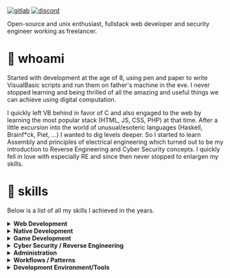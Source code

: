 [![gitlab](https://img.shields.io/badge/GitLab:-superewald-orange?style=flat-square)](https://gitlab.com/superewald)
[![discord](https://img.shields.io/badge/Discord:-superewald-darkblue?style=flat-square)](https://discord.com/users/897390791109013534)


Open-source and unix enthusiast, fullstack web developer and security engineer working as freelancer. 

# :footprints: whoami

Started with development at the age of 8, using pen and paper to write VisualBasic scripts and run them on father's machine in the eve.
I never stopped learning and being thrilled of all the amazing and useful things we can achieve using digital computation.

I quickly left VB behind in favor of C and also engaged to the web by learning the most popular stack (HTML, JS, CSS, PHP) at that time.
After a little excursion into the world of unusual/esoteric languages (Haskell, Brainf*ck, Piet, ...) I wanted to dig levels deeper.
So I started to learn Assembly and principles of electrical engineering which turned out to be my introduction to Reverse Engineering and
Cyber Security concepts. I quickly fell in love with especially RE and since then never stopped to enlargen my skills.


# :trident: skills
Below is a list of all my skills I achieved in the years. 


<details><summary><b>Web Development</b></summary>

  <table>
    <tr>
      <th></th>
      <th>languages</th>
      <th>frameworks</th>
      <th>tools</th>
    </tr>
    <tr>
      <td><b>frontend</b></td>
      <td>
        <span><img height="40" src="https://cdn.jsdelivr.net/gh/devicons/devicon/icons/javascript/javascript-original.svg" /></span>
        <span><img height="40" src="https://cdn.jsdelivr.net/gh/devicons/devicon/icons/typescript/typescript-original.svg" /></span>
        <span><img height="40" src="https://cdn.jsdelivr.net/gh/devicons/devicon/icons/html5/html5-original.svg" /></span>
        <span><img height="40" src="https://cdn.jsdelivr.net/gh/devicons/devicon/icons/css3/css3-original.svg" /></span>
      </td>
      <td>
        <span><img height="40" src="https://cdn.jsdelivr.net/gh/devicons/devicon/icons/bootstrap/bootstrap-original.svg" /></span>
        <span><img height="40" src="https://cdn.jsdelivr.net/gh/devicons/devicon/icons/bulma/bulma-plain.svg" /></span>
        <span><img height="40" src="https://cdn.jsdelivr.net/gh/devicons/devicon/icons/vuejs/vuejs-original.svg" /></span>
        <span><img height="40" src="https://cdn.jsdelivr.net/gh/devicons/devicon/icons/angularjs/angularjs-original.svg" /></span>
      </td>
      <td>
        <span><img height="40" src="https://cdn.jsdelivr.net/gh/devicons/devicon/icons/nodejs/nodejs-plain.svg" /></span>
        <span><img height="40" src="https://cdn.jsdelivr.net/gh/devicons/devicon/icons/webpack/webpack-original.svg" /></span>
        <span><img height="40" src="https://cdn.jsdelivr.net/gh/devicons/devicon/icons/babel/babel-original.svg" /></span>
        <span><img height="40" src="https://cdn.jsdelivr.net/gh/devicons/devicon/icons/yarn/yarn-original.svg" /></span>
      </td>
    </tr>
    <tr>
      <td><b>backend</b></td>
      <td>
        <span><img height="40" src="https://cdn.jsdelivr.net/gh/devicons/devicon/icons/php/php-plain.svg" /></span>
        <span><img height="40" src="https://cdn.jsdelivr.net/gh/devicons/devicon/icons/go/go-original.svg" /></span>
        <span><img height="40" src="https://cdn.jsdelivr.net/gh/devicons/devicon/icons/python/python-original.svg" /></span>
        <span><img height="40" src="https://cdn.jsdelivr.net/gh/devicons/devicon/icons/graphql/graphql-plain.svg" /></span>
      </td>
      <td>
        <span><img height="40" src="https://cdn.jsdelivr.net/gh/devicons/devicon/icons/symfony/symfony-original.svg" /></span>
        <span><img height="40" src="https://cdn.jsdelivr.net/gh/devicons/devicon/icons/laravel/laravel-plain.svg" /></span>
        <span><img height="40" src="https://cdn.jsdelivr.net/gh/devicons/devicon/icons/django/django-original.svg" /></span>
      </td>
      <td>
        <span><img height="40" src="https://cdn.jsdelivr.net/gh/devicons/devicon/icons/composer/composer-original.svg" /></span>
      </td>
    </tr>
  </table>
</details>

<details><summary><b>Native Development</b></summary>

  <table>
    <tr>
      <th>languages</th>
      <th>frameworks</th>
      <th>tools</th>
      <th>platforms</th>
    </tr>
    <tr>
      <td>
        <span><img height="40" src="https://cdn.jsdelivr.net/gh/devicons/devicon/icons/c/c-original.svg" /></span>
        <span><img height="40" src="https://cdn.jsdelivr.net/gh/devicons/devicon/icons/cplusplus/cplusplus-original.svg" /></span>
        <span><img height="40" src="https://cdn.jsdelivr.net/gh/devicons/devicon/icons/csharp/csharp-original.svg" /></span>
        <span><img height="40" src="https://cdn.jsdelivr.net/gh/devicons/devicon/icons/bash/bash-original.svg" /></span>
        <span><img height="40" src="https://cdn.jsdelivr.net/gh/devicons/devicon/icons/java/java-original.svg" /></span>
        <span><img height="40" src="https://cdn.jsdelivr.net/gh/devicons/devicon/icons/kotlin/kotlin-original.svg" /></span>
        <span><img height="40" src="https://cdn.jsdelivr.net/gh/devicons/devicon/icons/rust/rust-plain.svg" /></span>
        <span><img height="40" src="https://cdn.jsdelivr.net/gh/devicons/devicon/icons/ruby/ruby-original.svg" /></span>
      </td>
      <td>
        <span><img height="40" src="https://cdn.jsdelivr.net/gh/devicons/devicon/icons/qt/qt-original.svg" /></span>
        <span><img height="40" src="https://cdn.jsdelivr.net/gh/devicons/devicon/icons/dotnetcore/dotnetcore-original.svg" /></span>
      </td>
      <td>
        <span><img height="40" src="https://cdn.jsdelivr.net/gh/devicons/devicon/icons/gcc/gcc-original.svg" /></span>
      </td>
      <td>
        <span><img height="40" src="https://cdn.jsdelivr.net/gh/devicons/devicon/icons/linux/linux-original.svg" /></span>
        <span><img height="40" src="https://cdn.jsdelivr.net/gh/devicons/devicon/icons/windows8/windows8-original.svg" /></span>
        <span><img height="40" src="https://cdn.jsdelivr.net/gh/devicons/devicon/icons/android/android-original.svg" /></span>
        <span><img height="40" src="https://cdn.jsdelivr.net/gh/devicons/devicon/icons/raspberrypi/raspberrypi-original.svg" /></span>
      </td>
    </tr>
  </table>
</details>

<details><summary><b>Game Development</b></summary>

  <table>
    <tr>
      <th>engines</th>
      <th>modelling</th>
    </tr>
    <tr>
      <td>
        <span><img height="40" src="https://cdn.jsdelivr.net/gh/devicons/devicon/icons/godot/godot-original.svg" /></span>
        <span><img height="40" src="https://upload.wikimedia.org/wikipedia/commons/d/da/Unreal_Engine_Logo.svg" /></span>
        <span><img height="40" src="https://cdn.jsdelivr.net/gh/devicons/devicon/icons/unity/unity-original.svg" /></span>
      </td>
      <td>
        <span><img height="40" src="https://upload.wikimedia.org/wikipedia/commons/0/0c/Blender_logo_no_text.svg" /></span>
        <span><img height="40" src="https://cdn.worldvectorlogo.com/logos/3ds-max-full.svg" /></span>
        <span><img height="40" src="https://cdn.jsdelivr.net/gh/devicons/devicon/icons/photoshop/photoshop-plain.svg" /></span>
        <span><img height="40" src="https://cdn.jsdelivr.net/gh/devicons/devicon/icons/gimp/gimp-original.svg" /></span>
      </td>
    </tr>
  </table>
</details>

<details><summary><b>Cyber Security / Reverse Engineering</b></summary>
  <table>
    <tr>
      <td>
        <span><img height="40" src="https://www.pngkey.com/png/full/237-2374386_metasploit-project-metasploit-png.png" /></span>
        <span><img height="40" src="https://upload.wikimedia.org/wikipedia/commons/a/a3/Ghidra_Logo.png" /></span>
        <span><img height="40" src="https://cutter.re/assets/images/cutter-small.svg" /></span>
        <span><img height="40" src="https://avatars.githubusercontent.com/u/7937360" /></span>
        <span><img height="40" src="https://avatars.githubusercontent.com/u/36203059" /></span>
      </td>
    </tr>
  </table>
</details>

<details><summary><b>Administration</b></summary>

  <table>
    <tr>
      <th>server</th>
      <th>database</th>
      <th>virtualization</th>
    </tr>
    <tr>
      <td>
        <span><img height="40" src="https://cdn.jsdelivr.net/gh/devicons/devicon/icons/apache/apache-original.svg" /></span>
        <span><img height="40" src="https://cdn.jsdelivr.net/gh/devicons/devicon/icons/nginx/nginx-original.svg" /></span>
      </td>
      <td>
        <span><img height="40" src="https://cdn.jsdelivr.net/gh/devicons/devicon/icons/mysql/mysql-plain.svg" /></span>
        <span><img height="40" src="https://cdn.jsdelivr.net/gh/devicons/devicon/icons/postgresql/postgresql-plain.svg" /></span>
        <span><img height="40" src="https://cdn.jsdelivr.net/gh/devicons/devicon/icons/mongodb/mongodb-original.svg" /></span>
      </td>
      <td>
        <span><img height="40" src="https://cdn.jsdelivr.net/gh/devicons/devicon/icons/docker/docker-original.svg" /></span>
        <span><img height="40" src="https://cdn.jsdelivr.net/gh/devicons/devicon/icons/vagrant/vagrant-original.svg" /></span>
        <span><img height="40" src="https://cdn.jsdelivr.net/gh/devicons/devicon/icons/kubernetes/kubernetes-plain.svg" /></span>
      </td>
    </tr>
  </table>
</details>

<details><summary><b>Workflows / Patterns</b></summary>
  <table>
    <tr>
      <td>
        <span><img height="40" src="https://blogs.zeiss.com/digital-innovation/de/wp-content/uploads/sites/2/2020/08/201504_Test_Driven_Development_2_neu-600x412.png" /></span>
        <span><img height="40" src="https://www.logolynx.com/images/logolynx/68/683f75d4c40a5b7c2f1ff598d2ed942b.png" /></span>
        <span><img height="40" src="https://user-images.githubusercontent.com/603503/55364262-bc24e500-552b-11e9-9750-e5d309dcd01c.png" /></span>
      </td>
    </tr>
  </table>
</details>

<details><summary><b>Development Environment/Tools</b></summary>

  <table>
    <tr>
      <th>IDEs</th>
      <th>collaboration</th>
      <th>CI</th>
    </tr>
    <tr>
      <td>
        <span><img height="40" src="https://cdn.jsdelivr.net/gh/devicons/devicon/icons/vscode/vscode-original.svg" /></span>
        <span><img height="40" src="https://cdn.jsdelivr.net/gh/devicons/devicon/icons/visualstudio/visualstudio-plain.svg" /></span>
        <span><img height="40" src="https://cdn.jsdelivr.net/gh/devicons/devicon/icons/intellij/intellij-original.svg" /></span>
        <span><img height="40" src="https://cdn.jsdelivr.net/gh/devicons/devicon/icons/phpstorm/phpstorm-original.svg" /></span>
        <span><img height="40" src="https://cdn.jsdelivr.net/gh/devicons/devicon/icons/webstorm/webstorm-original.svg" /></span>
      </td>
      <td>
        <span><img height="40" src="https://cdn.jsdelivr.net/gh/devicons/devicon/icons/git/git-original.svg" /></span>
        <span><img height="40" src="https://cdn.jsdelivr.net/gh/devicons/devicon/icons/subversion/subversion-original.svg" /></span>
        <span><img height="40" src="https://cdn.jsdelivr.net/gh/devicons/devicon/icons/trello/trello-plain.svg" /></span>
      </td>
      <td>
        <span><img height="40" src="https://cdn.jsdelivr.net/gh/devicons/devicon/icons/travis/travis-plain.svg" /></span>
        <span><img height="40" src="https://cdn.jsdelivr.net/gh/devicons/devicon/icons/jenkins/jenkins-original.svg" /></span>
        <span><img height="40" src="https://cdn.jsdelivr.net/gh/devicons/devicon/icons/circleci/circleci-plain.svg" /></span>
        <span><img height="40" src="https://cdn.jsdelivr.net/gh/devicons/devicon/icons/github/github-original.svg" /></span>
        <span><img height="40" src="https://cdn.jsdelivr.net/gh/devicons/devicon/icons/gitlab/gitlab-original.svg" /></span>
      </td>
    </tr>
  </table>
</details>
    
